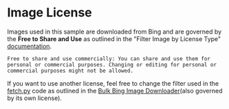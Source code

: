 # Image License
Images used in this sample are downloaded from Bing and are governed by the **Free to Share and Use** as outlined in the "Filter Image by License Type" [documentation](http://help.bing.microsoft.com/#apex/18/en-us/10006/0).

```
Free to share and use commercially: You can share and use them for personal or commercial purposes. Changing or editing for personal or commercial purposes might not be allowed.
```

If you want to use another license, feel free to change the filter used in the [fetch.py](fetch.py) code as outlined in the [Bulk Bing Image Downloader](https://github.com/sethjuarez/Bulk-Bing-Image-downloader)(also governed by its own license).